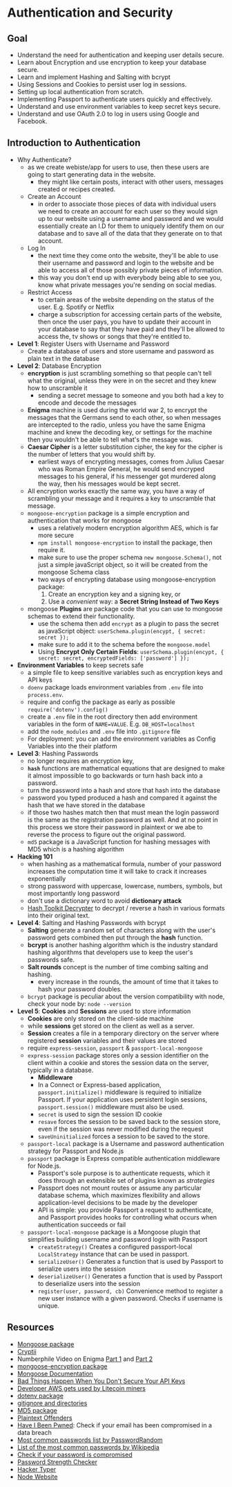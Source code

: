 # Authentication and Security

## Goal

- Understand the need for authentication and keeping user
details secure.
- Learn about Encryption and use encryption to keep your
database secure.
- Learn and implement Hashing and Salting with bcrypt
- Using Sessions and Cookies to persist user log in sessions.
- Setting up local authentication from scratch.
- Implementing Passport to authenticate users quickly and
effectively.
- Understand and use environment variables to keep secret keys secure.
- Understand and use OAuth 2.0 to log in users using Google and Facebook.


## Introduction to Authentication

- Why Authenticate?
  - as we create webiste/app for users to use, then these users are going to start generating data in the website.
    - they might like certain posts, interact with other users, messages created or recipes created.
  - Create an Account
    - in order to associate those pieces of data with individual users we need to create an account for each user so they would sign up to our website using a username and password and we would essentially create an I.D for them to uniquely identify them on our database and to save all of the data that they generate on to that account. 
  - Log In
    - the next time they come onto the website, they'll be able to use their username and password and login to the website and be able to access all of those possibly private pieces of information.
    - this way you don't end up with everybody being able to see you, know what private messages you're sending on social medias.
  - Restrict Access
    - to certain areas of the website depending on the status of the user. E.g. Spotify or Netflix
    - charge a subscription for accessing certain parts of the website, then once the user pays, you have to update their account in your database to say that they have paid and they'll be allowed to access the, tv shows or songs that they're entitled to.
- **Level 1**: Register Users with Username and Password
  - Create a database of users and store username and password as plain text in the database
- **Level 2**: Database Encryption
  - **encryption** is just scrambling something so that people can't tell what the original, unless they were in on the secret and they knew how to unscramble it
    - sending a secret message to someone and you both had a key to encode and decode the messages
  - **Enigma** machine is used during the world war 2, to encrypt the messages that the Germans send to each other, so when messages are intercepted to the radio, unless you have the same Enigma machine and knew the decoding key, or settings for the machine then you wouldn't be able to tell what's the message was.
  - **Caesar Cipher** is a letter substitution cipher, the key for the cipher is the number of letters that you would shift by.
    - earliest ways of encrypting messages, comes from Julius Caesar who was Roman Empire General, he would send encryped messages to his general, if his messenger got murdered along the way, then his messages would be kept secret.
  - All encryption works exactly the same way, you have a way of scrambling your message and it requires a key to unscramble that message.
  - `mongoose-encryption` package is a simple encryption and authentication that works for mongoose
    - uses a relatively modern encryption algorithm AES, which is far more secure 
    - `npm install mongoose-encryption` to install the package, then require it.
    - make sure to use the proper schema `new mongoose.Schema()`, not just a simple javaScript object, so it will be created from the mongoose Schema class
    - two ways of encrypting database using mongoose-encryption package:
      1. Create an encryption key and a signing key, or
      2. Use a _convenient_ way: a **Secret String Instead of Two Keys**
  - mongoose **Plugins** are package code that you can use to mongoose schemas to extend their functionality.
    - use the schema then add `encrypt` as a plugin to pass the secret as javaScript object: `userSchema.plugin(encypt, { secret: secret });`
    - make sure to add it to the schema before the `mongoose.model`
    - Using **Encrypt Only Certain Fields**: `userSchema.plugin(encypt, { secret: secret, encryptedFields: ['password'] });`
- **Environment Variables** to keep secrets safe
  - a simple file to keep sensitive variables such as encryption keys and API keys
  - `doenv` package loads environment variables from `.env` file into `process.env`.
  - require and config the package as early as possible `require('dotenv').config()`
  - create a `.env` file in the root directory then add environment variables in the form of `NAME=VALUE`. E.g. `DB_HOST=localhost`
  - add the `node_modules` and `.env` file into `.gitignore` file
  - For deployment: you can add the environment variables as Config Variables into the their platform
- **Level 3**: Hashing Passwords
  - no longer requires an encryption key,
  - **`hash`** functions are mathematical equations that are designed to make it almost impossible to go backwards or turn hash back into a password.
  - turn the password into a hash and store that hash into the database
  - password you typed produced a hash and compared it against the hash that we have stored in the database
  - if those two hashes match then that must mean the  login password is the same as the registration password as well. And at no point in this process we store their password in plaintext or we abe to reverse the process to figure out the original password.
  - `md5` package is a JavaScript function for hashing messages with MD5 which is a hashing algorithm
- **Hacking 101**
  - when hashing as a mathematical formula, number of your password increases the computation time it will take to crack it increases exponentially
  - strong password with uppercase, lowercase, numbers, symbols, but most importantly long password
  - don't use a dictionary word to avoid **dictionary attack**
  - [Hash Toolkit Decrypter](https://hashtoolkit.com) to decrypt / reverse a hash in various formats into their original text.
- **Level 4**: Salting and Hashing Passwords with bcrypt
  - **Salting** generate a random set of characters along with the user's password gets combined then put through the **hash** function.
  - **bcrypt** is another hashing algorithm which is the industry standard hashing algorithms that developers use to keep the user's passwords safe.
  - **Salt rounds** concept is the number of time combing salting and hashing.
    - every increase in the rounds, the amount of time that it takes to hash your password doubles.
  - `bcrypt` package is peculiar about the version compatibility with node, check your node by: `node --version`
- **Level 5**: **Cookies** and **Sessions** are used to store information
  - **Cookies** are only stored on the client-side machine
  - while **sessions** get stored on the client as well as a server.
  - **Session** creates a file in a temporary directory on the server where registered **session** variables and their values are stored
  - require `express-session`, `passport` & `passport-local-mongoose`
  - `express-session` package stores only a session identifier on the client within a cookie and stores the session data on the server, typically in a database.
    - **Middleware**
    - In a Connect or Express-based application, `passport.initialize()` middleware is required to initialize Passport. If your application uses persistent login sessions, `passport.session()` middleware must also be used.
    - `secret` is used to sign the session ID cookie
    - `resave` forces the session to be saved back to the session store, even if the session was never modified during the request
    - `saveUninitialized` forces a session to be saved to the store.
  - `passport-local` package is a Username and password authentication strategy for Passport and Node.js
  - `passport` package is Express compatible authentication middleware for Node.js.
    - Passport's sole purpose is to authenticate requests, which it does through an extensible set of plugins known as _strategies_
    - Passport does not mount routes or assume any particular database schema, which maximizes flexibility and allows application-level decisions to be made by the developer
    - API is simple: you provide Passport a request to authenticate, and Passport provides hooks for controlling what occurs when authentication succeeds or fail
  - `passport-local-mongoose` package is a Mongoose plugin that simplifies building username and password login with Passport
    - `createStrategy()` Creates a configured passport-local `LocalStrategy` instance that can be used in passport.
    - `serializeUser()` Generates a function that is used by Passport to serialize users into the session
    - `deserializeUser()` Generates a function that is used by Passport to deserialize users into the session
    - `register(user, password, cb)` Convenience method to register a new user instance with a given password. Checks if username is unique.


## Resources

- [Mongoose package](https://www.npmjs.com/package/mongoose)
- [Cryptii](https://cryptii.com/)
- Numberphile Video on Enigma [Part 1](https://www.youtube.com/watch?v=G2_Q9FoD-oQ) and [Part 2](https://www.youtube.com/watch?v=V4V2bpZlqx8)
- [mongoose-encryption package](https://www.npmjs.com/package/mongoose-encryption)
- [Mongoose Documentation](https://mongoosejs.com/docs/guide.html)
- [Bad Things Happen When You Don't Secure Your API Keys](https://www.theregister.co.uk/2015/01/06/dev_blunder_shows_github_crawling_with_keyslurping_bots/)
- [Developer AWS gets used by Litecoin miners](http://vertis.io/2013/12/16/unauthorised-litecoin-mining.html)
- [dotenv package](https://www.npmjs.com/package/dotenv)
- [gitignore and directories](https://stackoverflow.com/questions/22924633/gitignore-is-not-ignoring-directories)
- [MD5 package](https://www.npmjs.com/package/md5)
- [Plaintext Offenders](https://plaintextoffenders.com/)
- [Have I Been Pwned](https://haveibeenpwned.com/): Check if your email has been compromised in a data breach
- [Most common passwords list by PasswordRandom](https://www.passwordrandom.com/most-popular-passwords)
- [List of the most common passwords by Wikipedia](https://en.wikipedia.org/wiki/List_of_the_most_common_passwords)
- [Check if your password is compromised](https://haveibeenpwned.com/)
- [Password Strength Checker](http://password-checker.online-domain-tools.com/)
- [Hacker Typer](http://hackertyper.com/)
- [Node Website](https://nodejs.org/en/)
